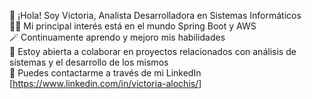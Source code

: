 🙌 ¡Hola! Soy Victoria, Analista Desarrolladora en Sistemas Informáticos  
✍🏼 Mi principal interés está en el mundo Spring Boot y AWS  
🪄 Continuamente aprendo y mejoro mis habilidades  
🐾 Estoy abierta a colaborar en proyectos relacionados con análisis de sistemas y el desarrollo de los mismos  
📩 Puedes contactarme a través de mi LinkedIn [https://www.linkedin.com/in/victoria-alochis/]  
